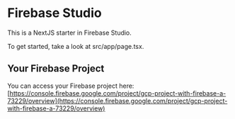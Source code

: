 # Firebase Studio

This is a NextJS starter in Firebase Studio.

To get started, take a look at src/app/page.tsx.

## Your Firebase Project

You can access your Firebase project here: [https://console.firebase.google.com/project/gcp-project-with-firebase-a-73229/overview](https://console.firebase.google.com/project/gcp-project-with-firebase-a-73229/overview)